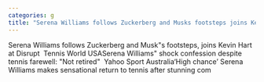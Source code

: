 ```yaml
---
categories: g
title: "Serena Williams follows Zuckerberg and Musks footsteps joins Kevin Hart at Disrupt  Tennis World USA"
---
```

Serena Williams follows Zuckerberg and Musk"s footsteps, joins Kevin Hart at Disrupt&nbsp;&nbsp;Tennis World USASerena Williams" shock confession despite tennis farewell: "Not retired"&nbsp;&nbsp;Yahoo Sport Australia‘High chance’ Serena Williams makes sensational return to tennis after stunning com